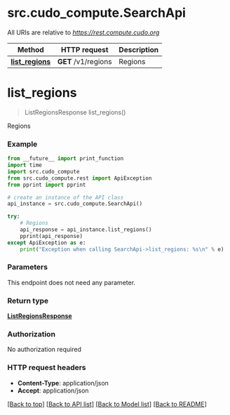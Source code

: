 # src.cudo_compute.SearchApi

All URIs are relative to *https://rest.compute.cudo.org*

Method | HTTP request | Description
------------- | ------------- | -------------
[**list_regions**](SearchApi.md#list_regions) | **GET** /v1/regions | Regions


# **list_regions**
> ListRegionsResponse list_regions()

Regions

### Example
```python
from __future__ import print_function
import time
import src.cudo_compute
from src.cudo_compute.rest import ApiException
from pprint import pprint

# create an instance of the API class
api_instance = src.cudo_compute.SearchApi()

try:
    # Regions
    api_response = api_instance.list_regions()
    pprint(api_response)
except ApiException as e:
    print("Exception when calling SearchApi->list_regions: %s\n" % e)
```

### Parameters
This endpoint does not need any parameter.

### Return type

[**ListRegionsResponse**](ListRegionsResponse.md)

### Authorization

No authorization required

### HTTP request headers

 - **Content-Type**: application/json
 - **Accept**: application/json

[[Back to top]](#) [[Back to API list]](../README.md#documentation-for-api-endpoints) [[Back to Model list]](../README.md#documentation-for-models) [[Back to README]](../README.md)

